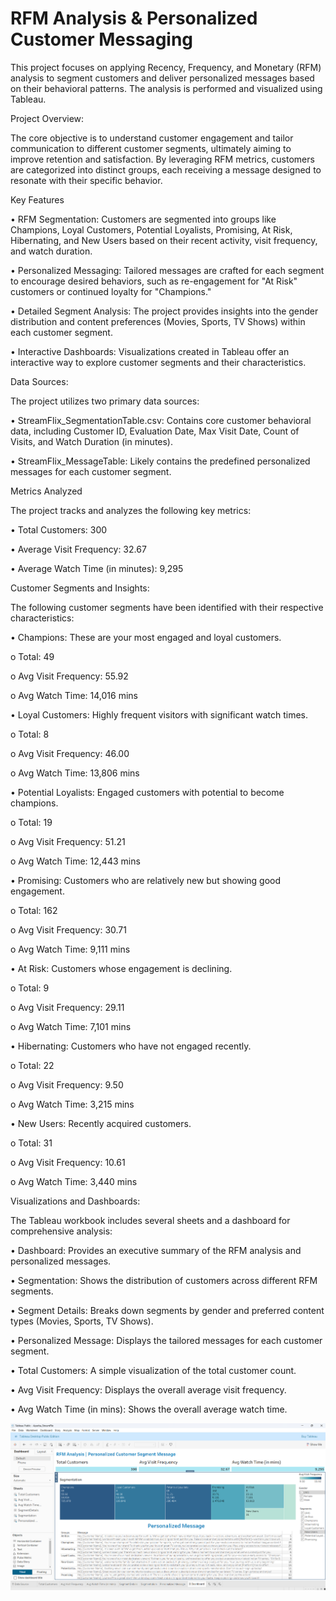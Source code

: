 # RFM Analysis & Personalized Customer Messaging

This project focuses on applying Recency, Frequency, and Monetary (RFM) analysis to segment customers and deliver personalized messages based on their behavioral patterns. The analysis is performed and visualized using Tableau.

Project Overview:

The core objective is to understand customer engagement and tailor communication to different customer segments, ultimately aiming to improve retention and satisfaction. By leveraging RFM metrics, customers are categorized into distinct groups, each receiving a message designed to resonate with their specific behavior.

Key Features

•	RFM Segmentation: Customers are segmented into groups like Champions, Loyal Customers, Potential Loyalists, Promising, At Risk, Hibernating, and New Users based on their recent activity, visit frequency, and watch duration.

•	Personalized Messaging: Tailored messages are crafted for each segment to encourage desired behaviors, such as re-engagement for "At Risk" customers or continued loyalty for "Champions."

•	Detailed Segment Analysis: The project provides insights into the gender distribution and content preferences (Movies, Sports, TV Shows) within each customer segment.

•	Interactive Dashboards: Visualizations created in Tableau offer an interactive way to explore customer segments and their characteristics.

Data Sources:

The project utilizes two primary data sources:

•	StreamFlix_SegmentationTable.csv: Contains core customer behavioral data, including Customer ID, Evaluation Date, Max Visit Date, Count of Visits, and Watch Duration (in minutes).

•	StreamFlix_MessageTable: Likely contains the predefined personalized messages for each customer segment.

Metrics Analyzed

The project tracks and analyzes the following key metrics:

•	Total Customers: 300

•	Average Visit Frequency: 32.67

•	Average Watch Time (in minutes): 9,295

Customer Segments and Insights:

The following customer segments have been identified with their respective characteristics:

•	Champions: These are your most engaged and loyal customers.

o	Total: 49

o	Avg Visit Frequency: 55.92

o	Avg Watch Time: 14,016 mins

•	Loyal Customers: Highly frequent visitors with significant watch times.

o	Total: 8

o	Avg Visit Frequency: 46.00

o	Avg Watch Time: 13,806 mins

•	Potential Loyalists: Engaged customers with potential to become champions.

o	Total: 19

o	Avg Visit Frequency: 51.21

o	Avg Watch Time: 12,443 mins

•	Promising: Customers who are relatively new but showing good engagement.

o	Total: 162

o	Avg Visit Frequency: 30.71

o	Avg Watch Time: 9,111 mins

•	At Risk: Customers whose engagement is declining.

o	Total: 9

o	Avg Visit Frequency: 29.11

o	Avg Watch Time: 7,101 mins

•	Hibernating: Customers who have not engaged recently.

o	Total: 22

o	Avg Visit Frequency: 9.50

o	Avg Watch Time: 3,215 mins

•	New Users: Recently acquired customers.

o	Total: 31

o	Avg Visit Frequency: 10.61

o	Avg Watch Time: 3,440 mins

Visualizations and Dashboards:

The Tableau workbook includes several sheets and a dashboard for comprehensive analysis:

•	Dashboard: Provides an executive summary of the RFM analysis and personalized messages.

•	Segmentation: Shows the distribution of customers across different RFM segments.

•	Segment Details: Breaks down segments by gender and preferred content types (Movies, Sports, TV Shows).

•	Personalized Message: Displays the tailored messages for each customer segment.

•	Total Customers: A simple visualization of the total customer count.

•	Avg Visit Frequency: Displays the overall average visit frequency.

•	Avg Watch Time (in mins): Shows the overall average watch time.

![image_alt](https://github.com/apurbadas2311/RFM-Analysis-Personalized-Customer-Messaging/blob/main/Dashboard.png)


